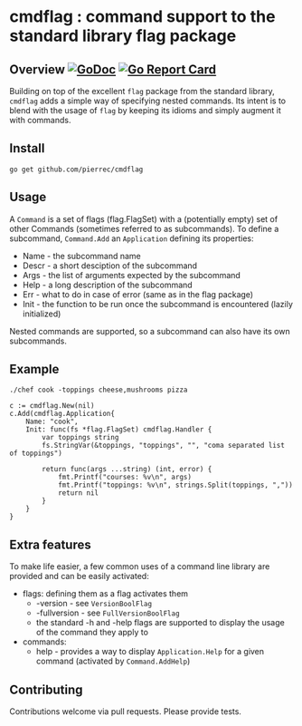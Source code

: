 # cmdflag : command support to the standard library flag package

## Overview [![GoDoc](https://godoc.org/github.com/pierrec/cmdflag?status.svg)](https://godoc.org/github.com/pierrec/cmdflag) [![Go Report Card](https://goreportcard.com/badge/github.com/pierrec/cmdflag)](https://goreportcard.com/report/github.com/pierrec/cmdflag)

Building on top of the excellent `flag`  package from the standard library, `cmdflag` adds a simple way of specifying nested commands. Its intent is to blend with the usage of `flag` by keeping its idioms and simply augment it with commands.

## Install

```
go get github.com/pierrec/cmdflag
```

## Usage

A `Command` is a set of flags (flag.FlagSet) with a (potentially empty) set of other Commands 
(sometimes referred to as subcommands). To define a subcommand, `Command.Add` an `Application` 
defining its properties:
  - Name - the subcommand name
  - Descr - a short desciption of the subcommand
  - Args - the list of arguments expected by the subcommand
  - Help - a long description of the subcommand
  - Err - what to do in case of error (same as in the flag package)
  - Init - the function to be run once the subcommand is encountered (lazily initialized)
  
Nested commands are supported, so a subcommand can also have its own subcommands.

## Example

```
./chef cook -toppings cheese,mushrooms pizza

c := cmdflag.New(nil)
c.Add(cmdflag.Application{
    Name: "cook",
    Init: func(fs *flag.FlagSet) cmdflag.Handler {
        var toppings string
        fs.StringVar(&toppings, "toppings", "", "coma separated list of toppings")
        
        return func(args ...string) (int, error) {
            fmt.Printf("courses: %v\n", args)
            fmt.Printf("toppings: %v\n", strings.Split(toppings, ","))
            return nil
        }
    }
}
```

## Extra features

To make life easier, a few common uses of a command line library are provided and can be easily activated: 
  - flags:
    defining them as a flag activates them
    - -version - see `VersionBoolFlag`
    - -fullversion - see `FullVersionBoolFlag`
    - the standard -h and -help flags are supported to display the usage of the command they apply to
  - commands:
    - help - provides a way to display `Application.Help` for a given command
      (activated by `Command.AddHelp`)

## Contributing

Contributions welcome via pull requests. Please provide tests.

